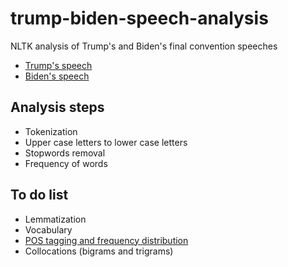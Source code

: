 # trump-biden-speech-analysis
NLTK analysis of Trump's and Biden's final convention speeches

* [Trump's speech](https://www.nytimes.com/2020/08/28/us/politics/trump-rnc-speech-transcript.html)
* [Biden's speech](https://edition.cnn.com/2020/08/20/politics/biden-dnc-speech-transcript/index.html)

## Analysis steps

* Tokenization
* Upper case letters to lower case letters
* Stopwords removal
* Frequency of words

## To do list

* Lemmatization
* Vocabulary
* [POS tagging and frequency distribution](https://www.guru99.com/counting-pos-tags-nltk.html)
* Collocations (bigrams and trigrams)